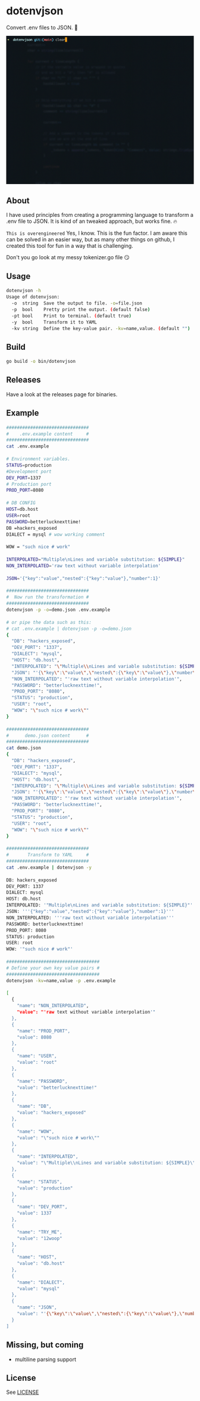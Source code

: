 # dotenvjson

Convert .env files to JSON. 📄

![dotenvjson](./dotenvjson.gif)

## About

I have used principles from creating a programming language to transform a .env file to JSON. It is kind of an tweaked approach, but works fine. 🔥

`This is overengineered`
Yes, I know. This is the fun factor. I am aware this can be solved in an easier way, but as many other things on github, I created this tool for fun in a way that is challenging.

Don't you go look at my messy tokenizer.go file 😏

## Usage

```bash
dotenvjson -h
Usage of dotenvjson:
  -o  string  Save the output to file. -o=file.json
  -p  bool    Pretty print the output. (default false)
  -pt bool    Print to terminal. (default true)
  -y  bool    Transform it to YAML
  -kv string  Define the key-value pair. -kv=name,value. (default "")
```

## Build

```bash
go build -o bin/dotenvjson
```

## Releases

Have a look at the releases page for binaries.

## Example

```bash
###############################
#    .env.example content     #
###############################
cat .env.example

# Environment variables.
STATUS=production
#Development port
DEV_PORT=1337
# Production port
PROD_PORT=8080

# DB CONFIG
HOST=db.host
USER=root
PASSWORD=betterlucknexttime!
DB =hackers_exposed
DIALECT = mysql # wow working comment

WOW = "such nice # work"

INTERPOLATED="Multiple\nLines and variable substitution: ${SIMPLE}"
NON_INTERPOLATED='raw text without variable interpolation'

JSON='{"key":"value","nested":{"key":"value"},"number":1}'

###############################
#  Now run the transformation #
###############################
dotenvjson -p -o=demo.json .env.example

# or pipe the data such as this:
# cat .env.example | dotenvjson -p -o=demo.json
{
  "DB": "hackers_exposed",
  "DEV_PORT": "1337",
  "DIALECT": "mysql",
  "HOST": "db.host",
  "INTERPOLATED": "\"Multiple\\nLines and variable substitution: ${SIMPLE}\"",
  "JSON": "'{\"key\":\"value\",\"nested\":{\"key\":\"value\"},\"number\":1}'",
  "NON_INTERPOLATED": "'raw text without variable interpolation'",
  "PASSWORD": "betterlucknexttime!",
  "PROD_PORT": "8080",
  "STATUS": "production",
  "USER": "root",
  "WOW": "\"such nice # work\""
}

###############################
#      demo.json content      #
###############################
cat demo.json
{
  "DB": "hackers_exposed",
  "DEV_PORT": "1337",
  "DIALECT": "mysql",
  "HOST": "db.host",
  "INTERPOLATED": "\"Multiple\\nLines and variable substitution: ${SIMPLE}\"",
  "JSON": "'{\"key\":\"value\",\"nested\":{\"key\":\"value\"},\"number\":1}'",
  "NON_INTERPOLATED": "'raw text without variable interpolation'",
  "PASSWORD": "betterlucknexttime!",
  "PROD_PORT": "8080",
  "STATUS": "production",
  "USER": "root",
  "WOW": "\"such nice # work\""
}

###############################
#       Transform to YAML     #
###############################
cat .env.example | dotenvjson -y

DB: hackers_exposed
DEV_PORT: 1337
DIALECT: mysql
HOST: db.host
INTERPOLATED: '"Multiple\nLines and variable substitution: ${SIMPLE}"'
JSON: '''{"key":"value","nested":{"key":"value"},"number":1}'''
NON_INTERPOLATED: '''raw text without variable interpolation'''
PASSWORD: betterlucknexttime!
PROD_PORT: 8080
STATUS: production
USER: root
WOW: '"such nice # work"'

###################################
# Define your own key value pairs #
###################################
dotenvjson -kv=name,value -p .env.example

[
  {
    "name": "NON_INTERPOLATED",
    "value": "'raw text without variable interpolation'"
  },
  {
    "name": "PROD_PORT",
    "value": 8080
  },
  {
    "name": "USER",
    "value": "root"
  },
  {
    "name": "PASSWORD",
    "value": "betterlucknexttime!"
  },
  {
    "name": "DB",
    "value": "hackers_exposed"
  },
  {
    "name": "WOW",
    "value": "\"such nice # work\""
  },
  {
    "name": "INTERPOLATED",
    "value": "\"Multiple\\nLines and variable substitution: ${SIMPLE}\""
  },
  {
    "name": "STATUS",
    "value": "production"
  },
  {
    "name": "DEV_PORT",
    "value": 1337
  },
  {
    "name": "TRY_ME",
    "value": "12woop"
  },
  {
    "name": "HOST",
    "value": "db.host"
  },
  {
    "name": "DIALECT",
    "value": "mysql"
  },
  {
    "name": "JSON",
    "value": "'{\"key\":\"value\",\"nested\":{\"key\":\"value\"},\"number\":1}'"
  }
]
```

## Missing, but coming

-   multiline parsing support

## License

See [LICENSE](LICENSE)
